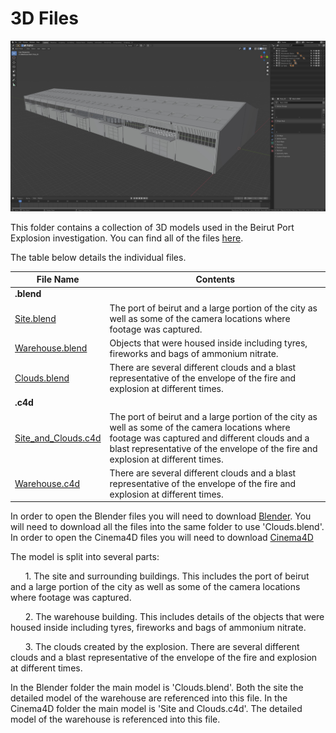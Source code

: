 # 3D Files

![Image of Warehouse](img/warehouse.jpg)

This folder contains a collection of 3D models used in the Beirut Port Explosion investigation.
You can find all of the files [here](https://www.).

The table below details the individual files.

| File Name | Contents |
|---|---|
|**.blend**|
| [Site.blend](https://datasheet-sources.ams3.digitaloceanspaces.com/beirut_models/Blender/Site.blend) | The port of beirut and a large portion of the city as well as some of the camera locations where footage was captured. |
| [Warehouse.blend](https://datasheet-sources.ams3.digitaloceanspaces.com/beirut_models/Blender/Warehouse.blend) | Objects that were housed inside including tyres, fireworks and bags of ammonium nitrate. |
| [Clouds.blend](https://datasheet-sources.ams3.digitaloceanspaces.com/beirut_models/Blender/Clouds.blend) | There are several different clouds and a blast representative of the envelope of the fire and explosion at different times. |
|**.c4d**|
| [Site_and_Clouds.c4d](https://datasheet-sources.ams3.digitaloceanspaces.com/beirut_models/C4D/Site_and_Clouds.c4d) | The port of beirut and a large portion of the city as well as some of the camera locations where footage was captured and different clouds and a blast representative of the envelope of the fire and explosion at different times. |
| [Warehouse.c4d](https://datasheet-sources.ams3.digitaloceanspaces.com/beirut_models/C4D/Warehouse.c4d) | There are several different clouds and a blast representative of the envelope of the fire and explosion at different times. |

In order to open the Blender files you will need to download [Blender](https://www.blender.org/download/).  You will need to download all the files into the same folder to use 'Clouds.blend'.
In order to open the Cinema4D files you will need to download [Cinema4D](https://www.maxon.net/en/cinema-4d)

The model is split into several parts:

&nbsp;&nbsp;&nbsp;&nbsp;&nbsp;&nbsp;1. The site and surrounding buildings.  This includes the port of beirut and a large portion of the city as well as some of the camera locations where footage was captured.

&nbsp;&nbsp;&nbsp;&nbsp;&nbsp;&nbsp;2. The warehouse building.  This includes details of the objects that were housed inside including tyres, fireworks and bags of ammonium nitrate.

&nbsp;&nbsp;&nbsp;&nbsp;&nbsp;&nbsp;3. The clouds created by the explosion.  There are several different clouds and a blast representative of the envelope of the fire and explosion at different times.

In the Blender folder the main model is 'Clouds.blend'.  Both the site the detailed model of the warehouse are referenced into this file.
In the Cinema4D folder the main model is 'Site and Clouds.c4d'.  The detailed model of the warehouse is referenced into this file.